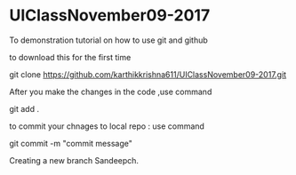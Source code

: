 # UIClassNovember09-2017
To demonstration tutorial on how to use git and github

to download this for the first time

git clone https://github.com/karthikkrishna611/UIClassNovember09-2017.git
 

After you make the changes in the code ,use command 
 
git add .
 
to commit your chnages to local repo : use command

git commit -m "commit message"

Creating a new branch Sandeepch.

